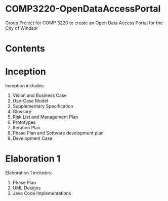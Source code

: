 # COMP3220-OpenDataAccessPortal
Group Project for COMP 3220 to create an Open Data Access Portal for the City of Windsor
<br/>
# Contents

# Inception
Inception includes:<br/>
1. Vision and Business Case<br/>
2. Use-Case Model<br/>
3. Supplementary Specification<br/>
4. Glossary<br/>
5. Risk List and Management Plan<br/>
6. Prototypes<br/>
7. Iteration Plan<br/>
8. Phase Plan and Software development plan<br/>
9. Development Case

# Elaboration 1
Elaboration 1 includes:<br/>
1. Phase Plan<br/>
2. UML Designs<br/>
3. Java Code Implementations

